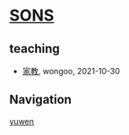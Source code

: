 # [SONS](https://wongoo.github.io/sons)

## teaching
* [家教](/teaching/2021-10-30), wongoo, 2021-10-30

## Navigation
[yuwen](/teaching/yuwen/)
